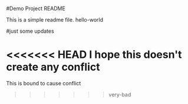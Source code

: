 #Demo Project README

This is a simple readme file.
hello-world

#just some updates

<<<<<<< HEAD
I hope this doesn't create any conflict
=======
This is bound to cause conflict

>>>>>>> very-bad
